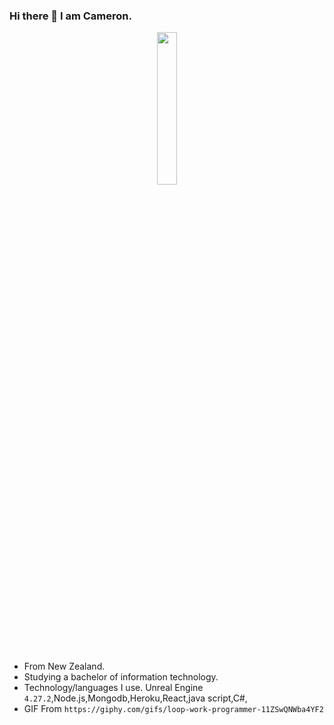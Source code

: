 ### Hi there 👋 I am Cameron.

<p align="center">
  <img src="https://media4.giphy.com/media/11ZSwQNWba4YF2/giphy.gif?cid=ecf05e4791iianpywjfz656s05vve0ndbtvfbylhygv32qg0&rid=giphy.gif&ct=g)" width="25%">
  <br><br>
</p>


- From New Zealand.
- Studying a bachelor of information technology.
- Technology/languages I use. Unreal Engine `4.27.2`,Node.js,Mongodb,Heroku,React,java script,C#, 
- GIF From `https://giphy.com/gifs/loop-work-programmer-11ZSwQNWba4YF2`

<!--

**camdar87/camdar87** is a ✨ _special_ ✨ repository because its `README.md` (this file) appears on your GitHub profile.

Here are some ideas to get you started:

- 🔭 I’m currently working on ...
- 🌱 I’m currently learning ...
- 👯 I’m looking to collaborate on ...
- 🤔 I’m looking for help with ...
- 💬 Ask me about ...
- 📫 How to reach me: ...
- 😄 Pronouns: ...
- ⚡ Fun fact: ...
-->
